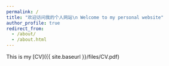 ```yaml
---
permalink: /
title: "欢迎访问我的个人网站\n Welcome to my personal website"
author_profile: true
redirect_from: 
  - /about/
  - /about.html
---
```


This is my [CV]({{ site.baseurl }}/files/CV.pdf)
